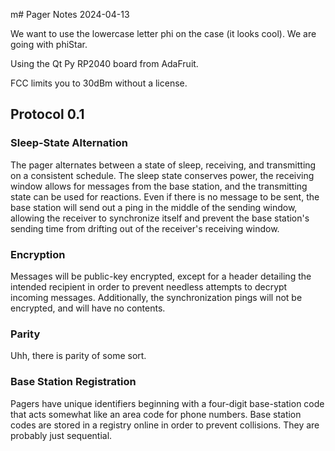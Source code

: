 m# Pager Notes 2024-04-13

We want to use the lowercase letter phi on the case (it looks cool).
We are going with phiStar.

Using the Qt Py RP2040 board from AdaFruit.

FCC limits you to 30dBm without a license.

## Protocol 0.1

### Sleep-State Alternation

The pager alternates between a state of sleep, receiving, and transmitting on a
consistent schedule.
The sleep state conserves power, the receiving window allows for messages from
the base station, and the transmitting state can be used for reactions.
Even if there is no message to be sent, the base station will send out a ping in
the middle of the sending window, allowing the receiver to synchronize itself
and prevent the base station's sending time from drifting out of the receiver's
receiving window.

### Encryption

Messages will be public-key encrypted, except for a header detailing the intended
recipient in order to prevent needless attempts to decrypt incoming messages.
Additionally, the synchronization pings will not be encrypted, and will have no
contents.

### Parity

Uhh, there is parity of some sort.

### Base Station Registration

Pagers have unique identifiers beginning with a four-digit base-station code that
acts somewhat like an area code for phone numbers.
Base station codes are stored in a registry online in order to prevent collisions.
They are probably just sequential.
